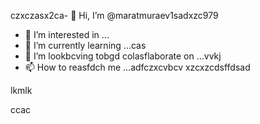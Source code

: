 czxczasx2ca- 👋 Hi, I’m @maratmuraev1sadxzc979
- 👀 I’m interested in ...
- 🌱 I’m currently learning ...cas
- 💞️ I’m lookbcving tobgd colasflaborate on ...vvkj
- 📫 How to reasfdch me ...adfczxcvbcv
xzcxzcdsffdsad
<!---dsvause its `README.mj;jkb h/` (this file) apfbdpears on your GitHub profile.
You can click the Preview link to take a look at your changes.
--->lkmlk
ccac
